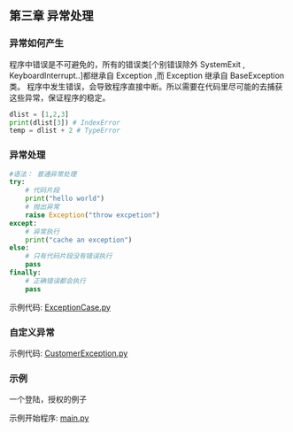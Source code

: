 ## 第三章 异常处理

### 异常如何产生
程序中错误是不可避免的，所有的错误类[个别错误除外 SystemExit , KeyboardInterrupt..]都继承自 Exception ,而 Exception 继承自 BaseException 类。
程序中发生错误，会导致程序直接中断。所以需要在代码里尽可能的去捕获这些异常，保证程序的稳定。

```python
dlist = [1,2,3]
print(dlist[3]) # IndexError
temp = dlist + 2 # TypeError
```

### 异常处理

```python
#语法： 普通异常处理
try:
    # 代码片段
    print("hello world")
    # 抛出异常
    raise Exception("throw excpetion")
except:
    # 异常执行
    print("cache an exception")
else:
    # 只有代码片段没有错误执行
    pass
finally:
    # 正确错误都会执行
    pass
```

示例代码: [ExceptionCase.py](/chapters/chapter4/ExceptionCase.py)

### 自定义异常

示例代码: [CustomerException.py](/chapters/chapter4/CustomerException.py)

### 示例

一个登陆，授权的例子

示例开始程序: [main.py](/chapters/chapter4/main.py)

